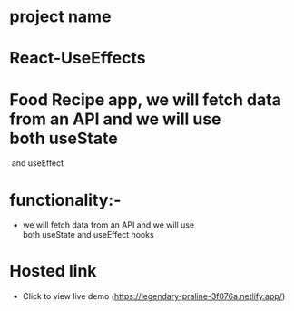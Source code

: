 # project name
# React-UseEffects
#  Food Recipe app, we will fetch data from an API and we will use both useState
 and useEffect
# functionality:-
*  we will fetch data from an API and we will use both useState and useEffect hooks
# Hosted link
   * Click to view live demo (https://legendary-praline-3f076a.netlify.app/)


